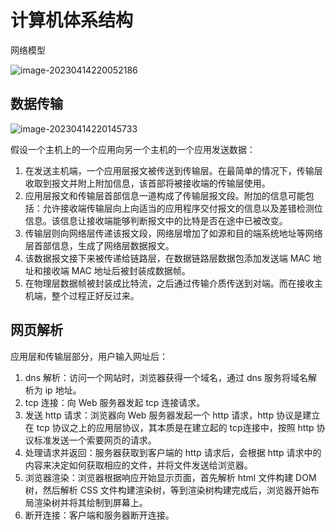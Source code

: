 # 计算机体系结构

网络模型

![image-20230414220052186](https://cdn.jsdelivr.net/gh/AubreyKuang/pictures@main/blog/image-20230414220052186.png)





## 数据传输

![image-20230414220145733](https://cdn.jsdelivr.net/gh/AubreyKuang/pictures@main/blog/image-20230414220145733.png)

假设一个主机上的一个应用向另一个主机的一个应用发送数据：

1. 在发送主机端，一个应用层报文被传送到传输层。在最简单的情况下，传输层收取到报文并附上附加信息，该首部将被接收端的传输层使用。
2. 应用层报文和传输层首部信息一道构成了传输层报文段。附加的信息可能包括：允许接收端传输层向上向适当的应用程序交付报文的信息以及差错检测位信息。该信息让接收端能够判断报文中的比特是否在途中已被改变。
3. 传输层则向网络层传递该报文段，网络层增加了如源和目的端系统地址等网络层首部信息，生成了网络层数据报文。
4. 该数据报文接下来被传递给链路层，在数据链路层数据包添加发送端 MAC 地址和接收端 MAC 地址后被封装成数据帧。
5. 在物理层数据帧被封装成比特流，之后通过传输介质传送到对端。而在接收主机端，整个过程正好反过来。



## 网页解析

应用层和传输层部分，用户输入网址后：

1. dns 解析：访问一个网站时，浏览器获得一个域名，通过 dns 服务将域名解析为 ip 地址。
2. tcp 连接：向 Web 服务器发起 tcp 连接请求。
3. 发送 http 请求：浏览器向 Web 服务器发起一个 http 请求，http 协议是建立在 tcp 协议之上的应用层协议，其本质是在建立起的 tcp连接中，按照 http 协议标准发送一个索要网页的请求。
4. 处理请求并返回：服务器获取到客户端的 http 请求后，会根据 http 请求中的内容来决定如何获取相应的文件，并将文件发送给浏览器。
5. 浏览器渲染：浏览器根据响应开始显示页面，首先解析 html 文件构建 DOM 树，然后解析 CSS 文件构建渲染树，等到渲染树构建完成后，浏览器开始布局渲染树并将其绘制到屏幕上。
6. 断开连接：客户端和服务器断开连接。


